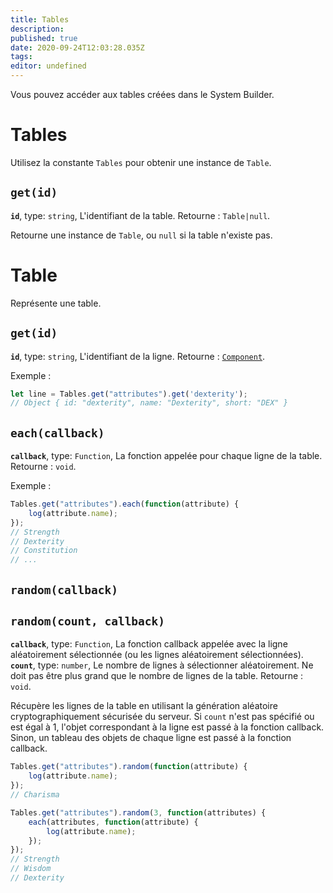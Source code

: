 ```yaml
---
title: Tables
description: 
published: true
date: 2020-09-24T12:03:28.035Z
tags: 
editor: undefined
---
```


Vous pouvez accéder aux tables créées dans le System Builder.

# Tables
Utilisez la constante `Tables` pour obtenir une instance de `Table`.

## `get(id)`
**`id`**, type: `string`, L'identifiant de la table.
Retourne : `Table|null`.

Retourne une instance de `Table`, ou `null` si la table n'existe pas.

# Table
Représente une table.

## `get(id)`
**`id`**, type: `string`, L'identifiant de la ligne.
Retourne : [`Component`](/fr/system-builder/scripting/component).

Exemple :
```javascript
let line = Tables.get("attributes").get('dexterity');
// Object { id: "dexterity", name: "Dexterity", short: "DEX" }
```

## `each(callback)`
**`callback`**, type: `Function`, La fonction appelée pour chaque ligne de la table.
Retourne : `void`.

Exemple :
```javascript
Tables.get("attributes").each(function(attribute) {
    log(attribute.name);
});
// Strength
// Dexterity
// Constitution
// ...
```

## `random(callback)`
## `random(count, callback)`
**`callback`**, type: `Function`, La fonction callback appelée avec la ligne aléatoirement sélectionnée (ou les lignes aléatoirement sélectionnées).
**`count`**, type: `number`, Le nombre de lignes à sélectionner aléatoirement. Ne doit pas être plus grand que le nombre de lignes de la table.
Retourne : `void`.

Récupère les lignes de la table en utilisant la génération aléatoire cryptographiquement sécurisée du serveur. Si `count` n'est pas spécifié ou est égal à 1, l'objet correspondant à la ligne est passé à la fonction callback. Sinon, un tableau des objets de chaque ligne est passé à la fonction callback.

```javascript
Tables.get("attributes").random(function(attribute) {
    log(attribute.name);
});
// Charisma
```

```javascript
Tables.get("attributes").random(3, function(attributes) {
    each(attributes, function(attribute) {
        log(attribute.name);
    });
});
// Strength
// Wisdom
// Dexterity
```